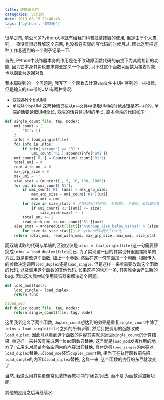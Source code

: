 ```yaml
---
title: 装饰器入门
categories: Script
date: 2019-08-15 22:48:43
tags: ['python', '装饰器']
---
```


很早之前, 前公司的Python大神就有给我们科普过装饰器的使用, 但是由于个人愚钝, 一直没有很好理解这个东西, 也没有在实际的写代码的时候用过. 因此这里把这种工作总遇到的一个例子记录一下.
<!-- 摘要部分 -->
<!-- more -->

首先, Python中装饰器本身的作用是在不改动原函数代码的前提下为其附加新的功能, 因为它本身其实也要求你去定义一个函数, 只不过这个函数以函数为接收对象, 也以函数为返回对象.

我本周碰到的一个问题是, 我写了一个函数去计算`Bam`文件中UMI序列的一些指标, 但是输入的`Bam`带的UMI有两种情况: 
- 双端各N个bpUMI
- 单端N个bpUMI
这两种情况在从`Bam`文件中读取UMI的时候处理是不一样的, 单端的话要读取UMI全长, 双端的话只读UMI的半长. 原本单端的代码如下:

```python
def single_count(file, tag, mode):
    umi_count = {
        'R1': [],
    }
    infos = load_single(file)
    for info in infos:
        if info['strand'] == 'R1':
            umi_count['R1'].append(info['umi'])
    umi_count['R1'] = Counter(umi_count['R1'])
    total_umi = 0
    read_with_umi = 0
    max_grp_size = 0
    max_umi = ''
    size_stat = Counter([1, 5, 10, 100, 1000])
    for umi in umi_count['R1']:
        if umi_count['R1'][umi] > max_grp_size:
            max_grp_size = umi_count['R1'][umi]
            max_umi = umi
        for size in size_stat: # 注意初始化的时候, 全都是1, 不是0, 所以最后要处理(-1)
            if umi_count['R1'][umi] <= size:
                size_stat[size] += 1
        total_umi += 1
        read_with_umi += umi_count['R1'][umi]
    size_stat = OrderedDict(list([("%%Group_Size_below_%s(%s)" % (size, tag), str((size_stat[size] - 1) / total_umi )) \
        for size in size_stat])) # python所以要先list化
    return total_umi, read_with_umi, max_grp_size, max_umi, size_stat
```

而双端读取的代码与单端的区别仅仅是`infos = load_single(file)`这一句需要替换成`infos = load_duplex(file)`而已. 为了实现这一目的其实也有很直接简单的方式, 就是更改这个函数, 加上一个参数, 然后在这一句前面加一个判断, 根据传入的参数决定调用`load_duplex`还是`load_single`. 但是这样一来会需要改动这个函数的代码, 以及调用这个函数的其他代码. 如果这样的地方一多, 其实难免会产生新的bug. 因此这次我尝试使用装饰器来解决这个问题:

```python
def load_mod(func):
    load_single = load_duplex
    return func

@load_mod
def duplex_count(file, tag, mode):
    return single_count(file, tag, mode)
```

这里我新定义了两个函数, `duplex_count`想达到的效果是重复`single_count`中除了`infos = load_single(file)`之外的所有步骤, 然后只把调用的函数改成`load_duplex`. 因此可以看到这个函数的内容其实就是返回`single_count`的计算结果. 单这样一来并没有完成两个load函数的替换. 
 这里就是`load_mod`发挥作用的地方了: 它用来对局部命名空间内的内容进行替换, 具体是将`load_single`的内容以`load_duplex`替换. 以`load_mod`装饰`duplex_count`后, 相当于在执行函数前先把`load_single`的内容以`load_duplex`替换, 这样一来, 这个函数的执行的东西就改变了.

 当然, 我这么用其实更像常见装饰器教程中的'闭包'用法, 而不是'为函数添加新功能'.

 其他的应用之后再继续水.
